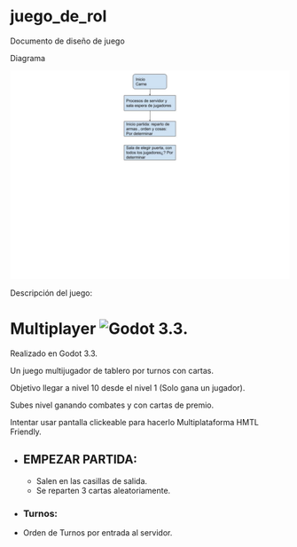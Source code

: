 # juego_de_rol

Documento de diseño de juego

Diagrama

<a href="url"><img src="https://github.com/CycloPiStudio/Web-2021/blob/main/desarrollo/carne/Diagrama-Carne.jpg"><a>

	
Descripción del juego:

# Multiplayer ![Godot 3.3](https://img.shields.io/badge/godot-v3.2-%23478cbf).
	
Realizado en Godot 3.3.

Un juego multijugador de tablero por turnos con cartas.

Objetivo llegar a nivel 10 desde el nivel 1 (Solo gana un jugador).

Subes nivel ganando combates y con cartas de premio.

Intentar usar pantalla clickeable  para hacerlo Multiplataforma HMTL Friendly.

	

- EMPEZAR PARTIDA:
  - 
  - Salen en las casillas de salida.
  - Se reparten 3 cartas aleatoriamente.

- ### Turnos:
- Orden de Turnos por entrada al servidor.
